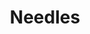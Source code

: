 ---
pid: ch426
title: Needles
location_transcription: City Hall
coordinates: "[-75.163521777128, 39.952345822915]"
zipcode: 
gen_neighborhood: 
neighborhood: 
outside_phl: 
age: 
age_range: 
instagram: 
image_file_name: ch_426.jpg
proposal_transcription: Shane Claiborne's collection of heroine needles in protest
  to the neglect over the crisis of neglected homeless youth more specifically.
topic: 
topic_summary: 
type: 
keywords_other: 
credit: Ramon
image_labels: 
twitter: 
facebook: 
permalink: "/monuments/ch426/"
layout: item-page
---